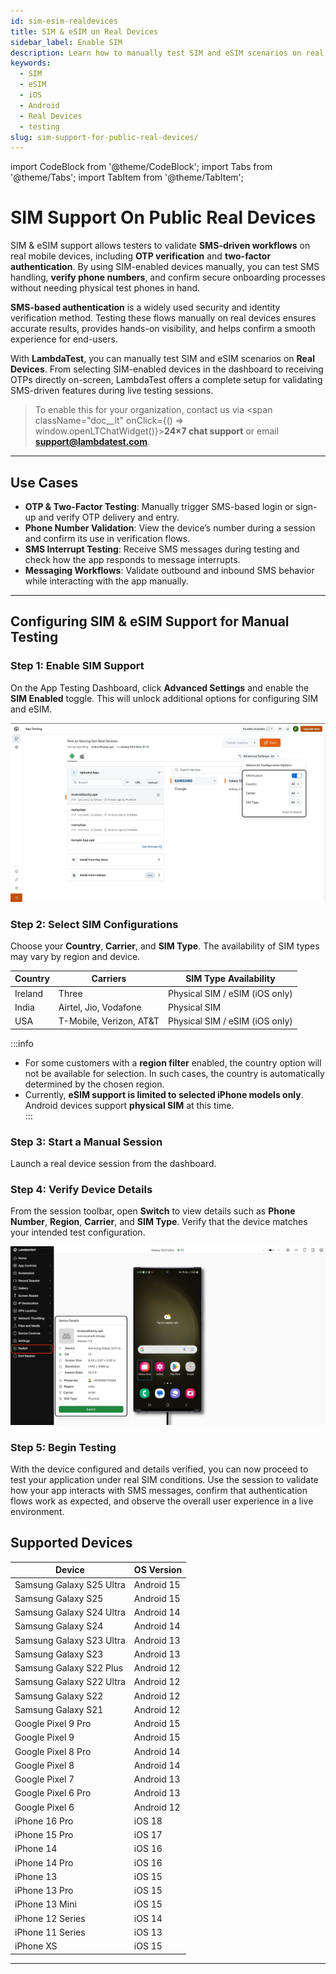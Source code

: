 ```yaml
---
id: sim-esim-realdevices
title: SIM & eSIM on Real Devices
sidebar_label: Enable SIM
description: Learn how to manually test SIM and eSIM scenarios on real mobile devices using LambdaTest, including configurations, SMS validation, and supported devices.
keywords:
  - SIM
  - eSIM
  - iOS
  - Android
  - Real Devices
  - testing
slug: sim-support-for-public-real-devices/
---
```

import CodeBlock from '@theme/CodeBlock';
import Tabs from '@theme/Tabs';
import TabItem from '@theme/TabItem';

# SIM Support On Public Real Devices

SIM & eSIM support allows testers to validate **SMS-driven workflows** on real mobile devices, including **OTP verification** and **two-factor authentication**. By using SIM-enabled devices manually, you can test SMS handling, **verify phone numbers**, and confirm secure onboarding processes without needing physical test phones in hand.  

**SMS-based authentication** is a widely used security and identity verification method. Testing these flows manually on real devices ensures accurate results, provides hands-on visibility, and helps confirm a smooth experience for end-users.  

With **LambdaTest**, you can manually test SIM and eSIM scenarios on **Real Devices**. From selecting SIM-enabled devices in the dashboard to receiving OTPs directly on-screen, LambdaTest offers a complete setup for validating SMS-driven features during live testing sessions.  

> To enable this for your organization, contact us via <span className="doc__lt" onClick={() => window.openLTChatWidget()}>**24×7 chat support**</span> or email **support@lambdatest.com**.<br />

---

## Use Cases

- **OTP & Two-Factor Testing**: Manually trigger SMS-based login or sign-up and verify OTP delivery and entry.  
- **Phone Number Validation**: View the device’s number during a session and confirm its use in verification flows.  
- **SMS Interrupt Testing**: Receive SMS messages during testing and check how the app responds to message interrupts.  
- **Messaging Workflows**: Validate outbound and inbound SMS behavior while interacting with the app manually.  


---

## Configuring SIM & eSIM Support for Manual Testing

### Step 1: Enable SIM Support
On the App Testing Dashboard, click **Advanced Settings** and enable the **SIM Enabled** toggle. This will unlock additional options for configuring SIM and eSIM.  

![SIM Enabled Toggle desc](../assets/images/real-device-app-testing/Sim/Sim-Toggle-on.png)  

### Step 2: Select SIM Configurations
Choose your **Country**, **Carrier**, and **SIM Type**. The availability of SIM types may vary by region and device.

| Country | Carriers               | SIM Type Availability        |
|---------|-----------------------|-----------------------------|
| Ireland | Three                 | Physical SIM / eSIM (iOS only) |
| India   | Airtel, Jio, Vodafone | Physical SIM                |
| USA     | T-Mobile, Verizon, AT&T | Physical SIM / eSIM (iOS only) |



:::info
- For some customers with a **region filter** enabled, the country option will not be available for selection. In such cases, the country is automatically determined by the chosen region.  
- Currently, **eSIM support is limited to selected iPhone models only**. Android devices support **physical SIM** at this time.  
:::

### Step 3: Start a Manual Session
Launch a real device session from the dashboard.  

### Step 4: Verify Device Details
From the session toolbar, open **Switch** to view details such as **Phone Number**, **Region**, **Carrier**, and **SIM Type**. Verify that the device matches your intended test configuration.  

![SIM Device](../assets/images/real-device-app-testing/Sim/Sim-InDevice.png)  

### Step 5: Begin Testing
With the device configured and details verified, you can now proceed to test your application under real SIM conditions. Use the session to validate how your app interacts with SMS messages, confirm that authentication flows work as expected, and observe the overall user experience in a live environment.   

## Supported Devices

| Device                  | OS Version        |
|--------------------------|------------------|
| Samsung Galaxy S25 Ultra | Android 15       |
| Samsung Galaxy S25       | Android 15       |
| Samsung Galaxy S24 Ultra | Android 14       |
| Samsung Galaxy S24       | Android 14       |
| Samsung Galaxy S23 Ultra | Android 13       |
| Samsung Galaxy S23       | Android 13       |
| Samsung Galaxy S22 Plus  | Android 12       |
| Samsung Galaxy S22 Ultra | Android 12       |
| Samsung Galaxy S22       | Android 12       |
| Samsung Galaxy S21       | Android 12       |
| Google Pixel 9 Pro       | Android 15       |
| Google Pixel 9           | Android 15       |
| Google Pixel 8 Pro       | Android 14       |
| Google Pixel 8           | Android 14       |
| Google Pixel 7           | Android 13       |
| Google Pixel 6 Pro       | Android 13       |
| Google Pixel 6           | Android 12       |
| iPhone 16 Pro            | iOS 18           |
| iPhone 15 Pro            | iOS 17           |
| iPhone 14                | iOS 16           |
| iPhone 14 Pro            | iOS 16           |
| iPhone 13                | iOS 15           |
| iPhone 13 Pro            | iOS 15           |
| iPhone 13 Mini           | iOS 15           |
| iPhone 12 Series         | iOS 14           |
| iPhone 11 Series         | iOS 13           |
| iPhone XS                | iOS 15           |

---